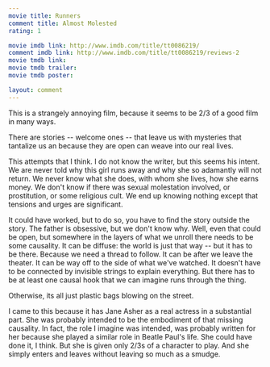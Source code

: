 ```yaml
---
movie title: Runners
comment title: Almost Molested
rating: 1

movie imdb link: http://www.imdb.com/title/tt0086219/
comment imdb link: http://www.imdb.com/title/tt0086219/reviews-2
movie tmdb link: 
movie tmdb trailer: 
movie tmdb poster: 

layout: comment
---
```


This is a strangely annoying film, because it seems to be 2/3 of a good film in many ways.

There are stories -- welcome ones -- that leave us with mysteries that tantalize us an because they are open can weave into our real lives. 

This attempts that I think. I do not know the writer, but this seems his intent. We are never told why this girl runs away and why she so adamantly will not return. We never know what she does, with whom she lives, how she earns money. We don't know if there was sexual molestation involved, or prostitution, or some religious cult. We end up knowing nothing except that tensions and urges are significant. 

It could have worked, but to do so, you have to find the story outside the story. The father is obsessive, but we don't know why. Well, even that could be open, but somewhere in the layers of what we unroll there needs to be some causality. It can be diffuse: the world is just that way -- but it has to be there. Because we need a thread to follow. It can be after we leave the theater. It can be way off to the side of what we've watched. It doesn't have to be connected by invisible strings to explain everything. But there has to be at least one causal hook that we can imagine runs through the thing.

Otherwise, its all just plastic bags blowing on the street.

I came to this because it has Jane Asher as a real actress in a substantial part. She was probably intended to be the embodiment of that missing causality. In fact, the role I imagine was intended, was probably written for her because she played a similar role in Beatle Paul's life. She could have done it, I think. But she is given only 2/3s of a character to play. And she simply enters and leaves without leaving so much as a smudge.